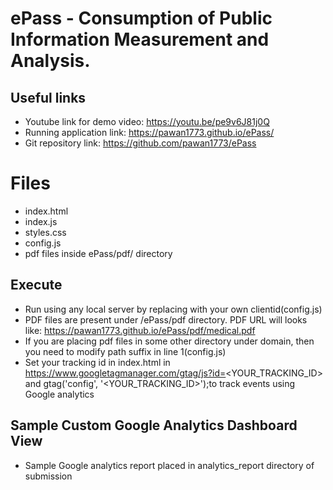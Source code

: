 # ePass - Consumption of Public Information Measurement and Analysis.

## Useful links

* Youtube link for demo video: https://youtu.be/pe9v6J81j0Q
* Running application link: https://pawan1773.github.io/ePass/
* Git repository link: https://github.com/pawan1773/ePass

# Files

* index.html
* index.js
* styles.css
* config.js
* pdf files inside ePass/pdf/ directory

## Execute

* Run using any local server by replacing with your own clientid(config.js)
* PDF files are present under /ePass/pdf directory. PDF URL will looks like: https://pawan1773.github.io/ePass/pdf/medical.pdf
* If you are placing pdf files in some other directory under domain, then you need to modify path suffix in line 1(config.js)
* Set your tracking id in index.html in https://www.googletagmanager.com/gtag/js?id=<YOUR_TRACKING_ID> and gtag('config', '<YOUR_TRACKING_ID>');to track events using Google analytics 

## Sample Custom Google Analytics Dashboard View
* Sample Google analytics report placed in analytics_report directory of submission


